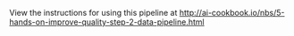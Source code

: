 View the instructions for using this pipeline at http://ai-cookbook.io/nbs/5-hands-on-improve-quality-step-2-data-pipeline.html